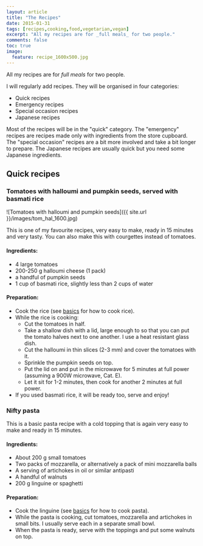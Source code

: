 ```yaml
---
layout: article
title: "The Recipes"
date: 2015-01-31
tags: [recipes,cooking,food,vegetarian,vegan]
excerpt: "All my recipes are for _full meals_ for two people."
comments: false
toc: true
image:
  feature: recipe_1600x500.jpg
---
```


All my recipes are for _full meals_ for two people.

I will regularly add recipes. They will be organised in four categories:

* Quick recipes
* Emergency recipes
* Special occasion recipes
* Japanese recipes

Most of the recipes will be in the "quick" category. The "emergency" recipes are recipes made only with ingredients from the store cupboard. The "special occasion" recipes are a bit more involved and take a bit longer to prepare. The Japanese recipes are usually quick but you need some Japanese ingredients.

<!-- All my recipes (except the Japanese ones) are for _full meals_ for two people.

I've organised the recipes in four categories:

* Quick recipes
* Emergency recipes
* Special occasion recipes
* Japanese recipes

Most of the recipes are in the "quick" category. The "emergency" recipes are recipes made only with ingredients from the store cupboard. The "special occasion" recipes are a bit more involved and take a bit longer to prepare. The Japanese recipes are usually quick but you need some Japanese ingredients.
-->



## Quick recipes

### Tomatoes with halloumi and pumpkin seeds, served with basmati rice<a name="tom_hal"></a>

![Tomatoes with halloumi and pumpkin seeds]({{ site.url }}/images/tom_hal_1600.jpg)

This is one of my favourite recipes, very easy to make, ready in 15 minutes and very tasty. You can also make this with courgettes instead of tomatoes.

#### Ingredients:
- 4 large tomatoes
- 200-250 g halloumi cheese (1 pack)
- a handful of pumpkin seeds
- 1 cup of basmati rice, slightly less than 2 cups of water

#### Preparation:
- Cook the rice (see <a href="{{ site.url }}/basics">basics</a> for how to cook rice).
- While the rice is cooking:
	- Cut the tomatoes in half.
	- Take a shallow dish with a lid, large enough to so that you can put the tomato halves next to one another. I use a heat resistant glass dish.
	- Cut the halloumi in thin slices (2-3 mm) and cover the tomatoes with it.
	- Sprinkle the pumpkin seeds on top.
	- Put the lid on and put in the microwave for 5 minutes at full power (assuming a 900W microwave, Cat. E).
	- Let it sit for 1-2 minutes, then cook for another 2 minutes at full power.
- If you used basmati rice, it will be ready too, serve and enjoy!

### Nifty pasta<a name="nifty_pasta"></a>

This is a basic pasta recipe with a cold topping that is again very easy to make and ready in 15 minutes.

#### Ingredients:

- About 200 g small tomatoes
- Two packs of mozzarella, or alternatively a pack of mini mozzarella balls
- A serving of artichokes in oil or similar antipasti
- A handful of walnuts
- 200 g linguine or spaghetti

#### Preparation:

- Cook the linguine (see <a href="{{ site.url }}/basics">basics</a> for how to cook pasta).
- While the pasta is cooking, cut tomatoes, mozzarella and artichokes in small bits. I usually serve each in a separate small bowl.
- When the pasta is ready, serve with the toppings and put some walnuts on top.

<!--
## Emergency recipes

tba

## Special occasion recipes

tba

## Japanese recipes

tba
-->
